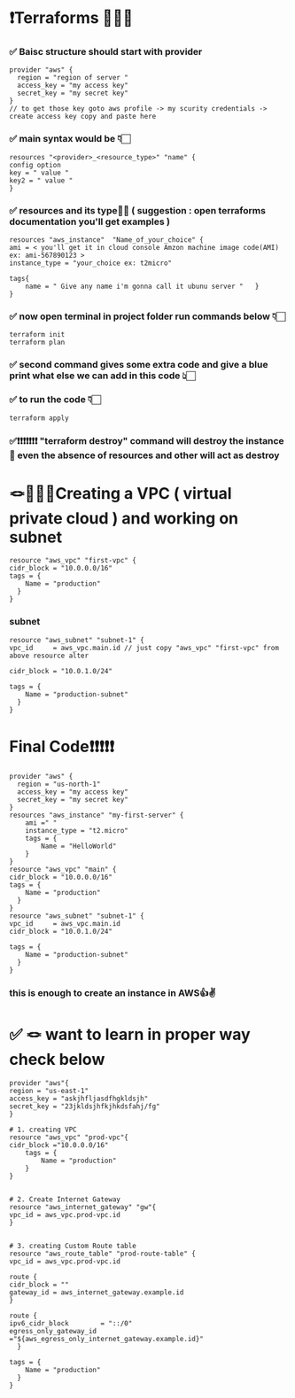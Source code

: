 # ❗️Terraforms 👨🏻‍💻
### ✅ Baisc structure should start with provider 
    provider "aws" {
      region = "region of server "
      access_key = "my access key"
      secret_key = "my secret key"
    }
    // to get those key goto aws profile -> my scurity credentials -> create access key copy and paste here
### ✅ main syntax would be 👇🏻
    resources "<provider>_<resource_type>" "name" {
    config option 
    key = " value "
    key2 = " value "
    }
### ✅ resources and its type💁🏻  ( suggestion : open terraforms documentation you'll get examples )
    resources "aws_instance"  "Name_of_your_choice" {
    ami = < you'll get it in cloud console Amzon machine image code(AMI) ex: ami-567890123 >
    instance_type = "your_choice ex: t2micro"
    
    tags{ 
        name = " Give any name i'm gonna call it ubunu server "   }
    }
### ✅ now open terminal in project folder run commands below 👇🏻
    terraform init
    terraform plan  
### ✅ second command gives some extra code and give a blue print what else we can add in this code 👆🏻
### ✅ to run the code 👇🏻
    terraform apply
### ✅❗️❗️❗️❗️❗️❗️❗️ "terraform destroy" command will destroy the instance 🔪 even the absence of resources and other will act as destroy




# 🪢👨🏻‍💻Creating a VPC ( virtual private cloud ) and working on subnet
    resource "aws_vpc" "first-vpc" {
    cidr_block = "10.0.0.0/16"
    tags = {
        Name = "production"
      }
    }


### subnet
    resource "aws_subnet" "subnet-1" {
    vpc_id     = aws_vpc.main.id // just copy "aws_vpc" "first-vpc" from above resource alter

    cidr_block = "10.0.1.0/24"

    tags = {
        Name = "production-subnet"
      }
    }










# Final Code❗️❗️❗️❗️❗️
    provider "aws" {
      region = "us-north-1"
      access_key = "my access key"
      secret_key = "my secret key"
    }
    resources "aws_instance" "my-first-server" {
        ami =" "
        instance_type = "t2.micro"
        tags = {
            Name = "HelloWorld"
        }
    }
    resource "aws_vpc" "main" {
    cidr_block = "10.0.0.0/16"
    tags = {
        Name = "production"
      }
    }
    resource "aws_subnet" "subnet-1" {
    vpc_id     = aws_vpc.main.id
    cidr_block = "10.0.1.0/24"

    tags = {
        Name = "production-subnet"
      }
    }

### this is enough to create an instance in AWS👍✌️

# ✅ 🪢 want to learn in proper way check below
    provider "aws"{
    region = "us-east-1"
    access_key = "askjhfljasdfhgkldsjh"
    secret_key = "23jkldsjhfkjhkdsfahj/fg"
    }
    
    # 1. creating VPC
    resource "aws_vpc" "prod-vpc"{
    cidr_block ="10.0.0.0/16"
        tags = {
            Name = "production"
        }
    }

    
    # 2. Create Internet Gateway
    resource "aws_internet_gateway" "gw"{
    vpc_id = aws_vpc.prod-vpc.id
    }

    
    # 3. creating Custom Route table 
    resource "aws_route_table" "prod-route-table" {
    vpc_id = aws_vpc.prod-vpc.id

    route {
    cidr_block = ""
    gateway_id = aws_internet_gateway.example.id
    }

    route {
    ipv6_cidr_block        = "::/0"
    egress_only_gateway_id ="${aws_egress_only_internet_gateway.example.id}"
      }

    tags = {
        Name = "production"
      }
    }












